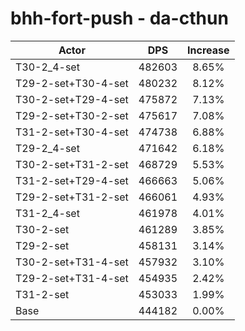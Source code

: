 # bhh-fort-push - da-cthun
| Actor | DPS | Increase |
|---|:---:|:---:|
|T30-2_4-set|482603|8.65%|
|T29-2-set+T30-4-set|480232|8.12%|
|T30-2-set+T29-4-set|475872|7.13%|
|T29-2-set+T30-2-set|475617|7.08%|
|T31-2-set+T30-4-set|474738|6.88%|
|T29-2_4-set|471642|6.18%|
|T30-2-set+T31-2-set|468729|5.53%|
|T31-2-set+T29-4-set|466663|5.06%|
|T29-2-set+T31-2-set|466061|4.93%|
|T31-2_4-set|461978|4.01%|
|T30-2-set|461289|3.85%|
|T29-2-set|458131|3.14%|
|T30-2-set+T31-4-set|457932|3.10%|
|T29-2-set+T31-4-set|454935|2.42%|
|T31-2-set|453033|1.99%|
|Base|444182|0.00%|
